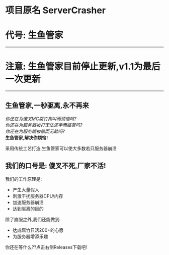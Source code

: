 # 项目原名 ServerCrasher
# 代号: 生鱼管家  
---
# 注意: 生鱼管家目前停止更新,v1.1为最后一次更新
---
## 生鱼管家,一秒驱离,永不再来  

*你还在为傻叉MC腐竹狗叫而烦恼吗?*  
*你还在为服务器被打无法还手而痛苦吗?*  
*你还在为服务端被偷而无助吗?*  
__生鱼管家,解决你烦恼!__  

采用传统工艺打造,生鱼管家可以使大多数若只服务器崩溃  

## 我们的口号是: 傻叉不死,厂家不活!  

我们的工作原理是:
- 产生大量假人
- 刺激干扰服务器CPU/内存
- 加速服务器崩溃
- 达到驱离的目的

除了崩服之外,我们还能做到:
- 达成腐竹日活200+的心愿
- 为服务器增添乐趣

你还在等什么??点击右侧Releases下载吧!
